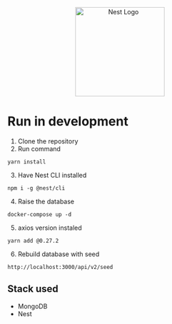 <p align="center">
  <a href="http://nestjs.com/" target="blank"><img src="https://nestjs.com/img/logo-small.svg" width="200" alt="Nest Logo" /></a>
</p>

# Run in development

1. Clone the repository
2. Run command

```
yarn install
```

3. Have Nest CLI installed

```
npm i -g @nest/cli
```

4. Raise the database

```
docker-compose up -d
```

5. axios version instaled

```
yarn add @0.27.2
```

6. Rebuild database with seed

```
http://localhost:3000/api/v2/seed
```

## Stack used

- MongoDB
- Nest

